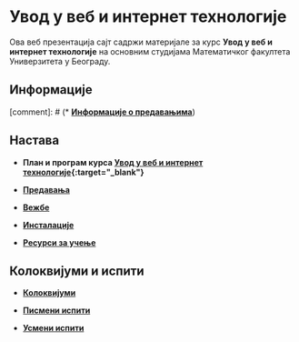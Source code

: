 # Увод у веб и интернет технологије

Ова веб презентација сајт садржи материјале за курс **Увод у веб и интернет технологије** на основним студијама Математичког факултета Универзитета у Београду.

## Информације

[comment]: # (* **[Информације о предавањима](/predavanja/info/README.md)**)

## Настава

* **План и програм курса [Увод у веб и интернет технологије](/predavanja/info/R130_-_Uvod_u_veb_i_internet_tehnologije.pdf){:target="_blank"}**

* **[Предавања](/predavanja/README.md)**

* **[Вежбе](/vezbe/README.md)**

* **[Инсталације](/INSTALACIJE.md)**

* **[Ресурси за учење](/RESURSI-ZA-UCENJE.md)**

## Колоквијуми и испити

* **[Колоквијуми](/kolokvijum/README.md)**

* **[Писмени испити](/pismeni-ispit/README.md)**

* **[Усмени испити](/usmeni-ispit/README.md)**